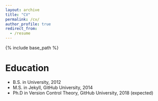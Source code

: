 ```yaml
---
layout: archive
title: "CV"
permalink: /cv/
author_profile: true
redirect_from:
  - /resume
---
```


{% include base_path %}

Education
======
* B.S. in  University, 2012
* M.S. in Jekyll, GitHub University, 2014
* Ph.D in Version Control Theory, GitHub University, 2018 (expected)
 
  
 
 
